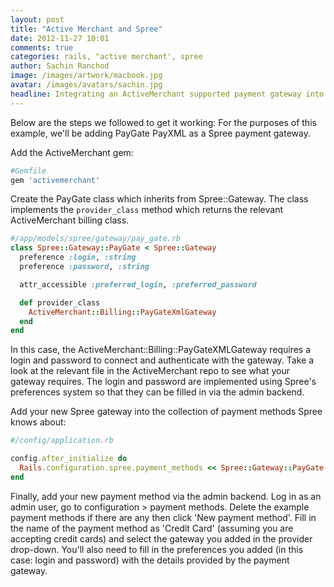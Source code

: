 ```yaml
---
layout: post
title: "Active Merchant and Spree"
date: 2012-11-27 10:01
comments: true
categories: rails, "active merchant', spree
author: Sachin Ranchod
image: /images/artwork/macbook.jpg
avatar: /images/avatars/sachin.jpg
headline: Integrating an ActiveMerchant supported payment gateway into Spree is really easy but unfortunately it isn't particularly well documented.
---
```


Below are the steps we followed to get it working:
For the purposes of this example, we'll be adding PayGate PayXML as a Spree payment gateway.

Add the ActiveMerchant gem:

```ruby
#Gemfile
gem 'activemerchant'
```

Create the PayGate class which inherits from Spree::Gateway.  The class implements the `provider_class` method which returns the relevant ActiveMerchant billing class.

```ruby
#/app/models/spree/gateway/pay_gate.rb
class Spree::Gateway::PayGate < Spree::Gateway
  preference :login, :string
  preference :password, :string

  attr_accessible :preferred_login, :preferred_password

  def provider_class
    ActiveMerchant::Billing::PayGateXmlGateway
  end
end
```

In this case, the ActiveMerchant::Billing::PayGateXMLGateway requires a login and password to connect and authenticate with the gateway.  Take a look at the relevant file in the ActiveMerchant repo to see what your gateway requires.  The login and password are implemented using Spree's preferences system so that they can be filled in via the admin backend.

Add your new Spree gateway into the collection of payment methods Spree knows about:

```ruby
#/config/application.rb

config.after_initialize do
  Rails.configuration.spree.payment_methods << Spree::Gateway::PayGate
end
```

Finally, add your new payment method via the admin backend.  Log in as an admin user, go to configuration > payment methods.  Delete the example payment methods if there are any then click 'New payment method'.  Fill in the name of the payment method as 'Credit Card' (assuming you are accepting credit cards) and select the gateway you added in the provider drop-down.  You'll also need to fill in the preferences you added (in this case: login and password) with the details provided by the payment gateway.
